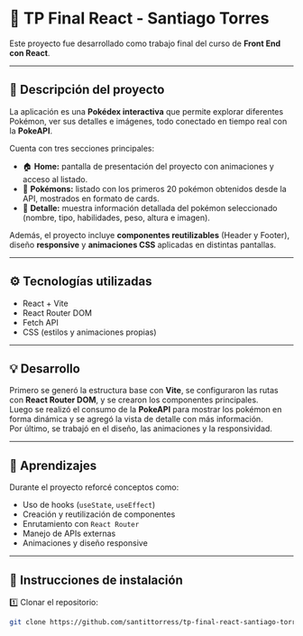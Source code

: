 # 🧩 TP Final React - Santiago Torres

Este proyecto fue desarrollado como trabajo final del curso de **Front End con React**.

---

## 🚀 Descripción del proyecto

La aplicación es una **Pokédex interactiva** que permite explorar diferentes Pokémon, ver sus detalles e imágenes, todo conectado en tiempo real con la **PokeAPI**.

Cuenta con tres secciones principales:

- 🏠 **Home:** pantalla de presentación del proyecto con animaciones y acceso al listado.
- 📜 **Pokémons:** listado con los primeros 20 pokémon obtenidos desde la API, mostrados en formato de cards.
- 🔎 **Detalle:** muestra información detallada del pokémon seleccionado (nombre, tipo, habilidades, peso, altura e imagen).

Además, el proyecto incluye **componentes reutilizables** (Header y Footer), diseño **responsive** y **animaciones CSS** aplicadas en distintas pantallas.

---

## ⚙️ Tecnologías utilizadas

- React + Vite
- React Router DOM
- Fetch API
- CSS (estilos y animaciones propias)

---

## 💡 Desarrollo

Primero se generó la estructura base con **Vite**, se configuraron las rutas con **React Router DOM**, y se crearon los componentes principales.  
Luego se realizó el consumo de la **PokeAPI** para mostrar los pokémon en forma dinámica y se agregó la vista de detalle con más información.  
Por último, se trabajó en el diseño, las animaciones y la responsividad.

---

## 🧠 Aprendizajes

Durante el proyecto reforcé conceptos como:

- Uso de hooks (`useState`, `useEffect`)
- Creación y reutilización de componentes
- Enrutamiento con `React Router`
- Manejo de APIs externas
- Animaciones y diseño responsive

---

## 🧩 Instrucciones de instalación

1️⃣ Clonar el repositorio:

```bash
git clone https://github.com/santittorress/tp-final-react-santiago-torres.git
```
